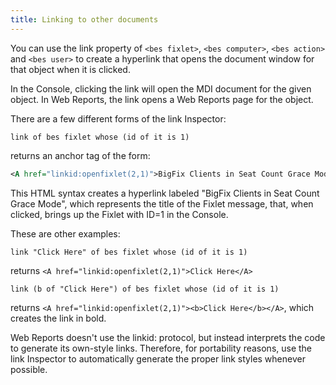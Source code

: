 ```yaml
---
title: Linking to other documents
---
```


You can use the link property of `<bes fixlet>`, `<bes computer>`, `<bes action>` and `<bes user>` to create a hyperlink that opens the document window for that object when it is clicked.

In the Console, clicking the link will open the MDI document for the given object. In Web Reports, the link opens a Web Reports page for the object. 

There are a few different forms of the link Inspector:

```relevance
link of bes fixlet whose (id of it is 1)
```

returns an anchor tag of the form: 

```xml
<A href="linkid:openfixlet(2,1)">BigFix Clients in Seat Count Grace Mode</A>
```

This HTML syntax creates a hyperlink labeled "BigFix Clients in Seat Count Grace Mode", which represents the title of the Fixlet 
message, that, when clicked, brings up the Fixlet with ID=1 in the Console.

These are other examples:

```relevance
link "Click Here" of bes fixlet whose (id of it is 1)
```

returns `<A href="linkid:openfixlet(2,1)">Click Here</A>`

```relevance
link (b of "Click Here") of bes fixlet whose (id of it is 1)
```

returns `<A href="linkid:openfixlet(2,1)"><b>Click Here</b></A>`, which creates the link in bold.

Web Reports doesn't use the linkid: protocol, but instead interprets the code to generate its own-style links. 
Therefore, for portability reasons, use the link Inspector to automatically generate the proper link styles 
whenever possible.
